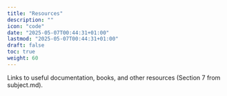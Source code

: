 ```yaml
---
title: "Resources"
description: ""
icon: "code"
date: "2025-05-07T00:44:31+01:00"
lastmod: "2025-05-07T00:44:31+01:00"
draft: false
toc: true
weight: 60
---
```


Links to useful documentation, books, and other resources (Section 7 from subject.md). 